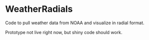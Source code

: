 # WeatherRadials

Code to pull weather data from NOAA and visualize in radial format.

Prototype not live right now, but shiny code should work.
